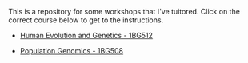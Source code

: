 This is a repository for some workshops that I've tuitored. 
Click on the correct course below to get to the instructions. 



* [Human Evolution and Genetics - 1BG512](1BG512.md)


* [Population Genomics - 1BG508](1BG508.md)
